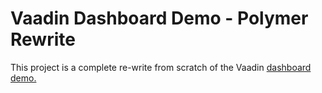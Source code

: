 # Vaadin Dashboard Demo - Polymer Rewrite

This project is a complete re-write from scratch of the Vaadin [dashboard demo.](https://demo.vaadin.com/dashboard/)
